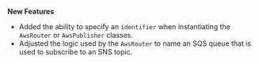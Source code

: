 **New Features**

* Added the ability to specify an `identifier` when instantiating the `AwsRouter` or `AwsPublisher` classes.
* Adjusted the logic used by the `AwsRouter` to name an SQS queue that is used to subscribe to an SNS topic.